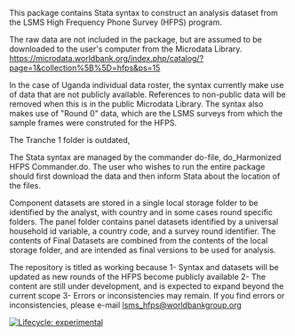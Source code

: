 
This package contains Stata syntax to construct an analysis dataset from the LSMS High Frequency Phone Survey (HFPS) program. 

The raw data are not included in the package, but are assumed to be downloaded to the user's computer from the Microdata Library. 
https://microdata.worldbank.org/index.php/catalog/?page=1&collection%5B%5D=hfps&ps=15

In the case of Uganda individual data roster, the syntax currently make use of data that are not publicly available. References to non-public
data will be removed when this is in the public Microdata Library. 
The syntax also makes use of "Round 0" data, which are the LSMS surveys from which the sample frames were construted for the HFPS. 

The Tranche 1 folder is outdated, 

The Stata syntax are managed by the commander do-file, do_Harmonized HFPS Commander.do. The user who wishes to run the 
entire package should first download the data and then inform Stata about the location of the files. 

Component datasets are stored in a single local storage folder to be identified by the analyst, with country and in some cases round specific folders. The panel folder contains
panel datasets identified by a universal household id variable, a country code, and a survey round identifier.
The contents of Final Datasets are combined from the contents of the local storage folder, and are intended as final versions to 
be used for analysis. 

The repository is titled as working because 
1- Syntax and datasets will be updated as new rounds of the HFPS become publicly available 
2- The content are still under development, and is expected to expand beyond the current scope 
3- Errors or inconsistencies may remain. If you find errors or inconsistencies, please e-mail lsms_hfps@worldbankgroup.org
 
<!-- badges: start -->
[![Lifecycle: experimental](https://img.shields.io/badge/lifecycle-experimental-orange.svg)](https://lifecycle.r-lib.org/articles/stages.html#experimental)
<!-- badges: end -->


